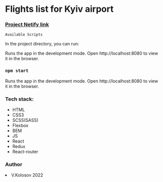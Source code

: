   <html>
    <h1>Flights list for Kyiv airport</h2>
    <h3><a href="https://superb-semifreddo-01cc2b.netlify.app/" target="_blank">Project Netify link </a></h3>

    Available Scripts

In the project directory, you can run:

Runs the app in the development mode.
Open http://localhost:8080 to view it in the browser.

<h3 dir="auto"><a id="user-content-npm-start" class="anchor" aria-hidden="true" href="#npm-start"></a><code>npm start</code></h3>
Runs the app in the development mode.
Open http://localhost:8080 to view it in the browser.

   <h3>Tech stack:</h3>
    <ul>
      <li>HTML</li>
      <li>CSS3</li>
      <li>SCSS(SASS)</li>
      <li>Flexbox</li>
      <li>BEM</li>
      <li>JS</li>
      <li>React</li>
      <li>Redux</li>
      <li>React-router</li>
    </ul>
    <h3>Author</h3>
     <li> V.Kolosov 2022 </li>
  </html>
